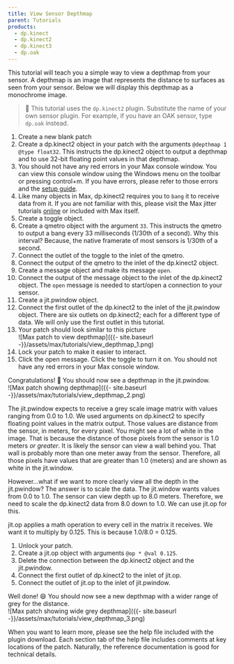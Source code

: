 ```yaml
---
title: View Sensor Depthmap
parent: Tutorials
products:
  - dp.kinect
  - dp.kinect2
  - dp.kinect3
  - dp.oak
---
```


This tutorial will teach you a simple way to view a depthmap from your sensor.
A depthmap is an image that represents the distance to surfaces as seen from your sensor.
Below we will display this depthmap as a monochrome image.

> :memo: This tutorial uses the `dp.kinect2` plugin. Substitute the name of your own
> sensor plugin. For example, if you have an OAK sensor, type `dp.oak` instead.

1. Create a new blank patch
2. Create a dp.kinect2 object in your patch with the arguments `@depthmap 1 @type float32`.
   This instructs the dp.kinect2 object to output a depthmap and to use 32-bit floating point
   values in that depthmap.
3. You should not have any red errors in your Max console window. You can view this console
   window using the Windows menu on the toolbar or pressing control+m. If you have errors,
   please refer to those errors and the
   [setup guide](https://github.com/diablodale/dp.kinect2/wiki#setup-guide).
4. Like many objects in Max, dp.kinect2 requires you to `bang` it to receive data from it.
   If you are not familiar with this, please visit the Max jitter tutorials
   [online](https://docs.cycling74.com/max8/tutorials/jitindex) or included with Max itself.
5. Create a toggle object.
6. Create a qmetro object with the argument `33`. This instructs the qmetro to output a bang
   every 33 milliseconds (1/30th of a second). Why this interval? Because, the native framerate
   of most sensors is 1/30th of a second.
7. Connect the outlet of the toggle to the inlet of the qmetro.
8. Connect the output of the qmetro to the inlet of the dp.kinect2 object.
9. Create a message object and make its message `open`.
10. Connect the output of the message object to the inlet of the dp.kinect2 object. The `open`
    message is needed to start/open a connection to your sensor.
11. Create a jit.pwindow object.
12. Connect the first outlet of the dp.kinect2 to the inlet of the jit.pwindow object.
    There are six outlets on dp.kinect2; each for a different type of data. We will only use
    the first outlet in this tutorial.
13. Your patch should look similar to this picture  
    ![Max patch to view depthmap]({{- site.baseurl -}}/assets/max/tutorials/view_depthmap_1.png)
14. Lock your patch to make it easier to interact.
15. Click the open message. Click the toggle to turn it on. You should not have any red
    errors in your Max console window.

Congratulations! :tada: You should now see a depthmap in the jit.pwindow.  
![Max patch showing depthmap]({{- site.baseurl -}}/assets/max/tutorials/view_depthmap_2.png)

The jit.pwindow expects to receive a grey scale image matrix with values ranging
from 0.0 to 1.0. We used arguments on dp.kinect2 to specify floating point values in the
matrix output. Those values are distance from the sensor, in meters, for every pixel.
You might see a lot of white in the image. That is because the distance of those pixels
from the sensor is 1.0 meters *or greater*. It is likely the sensor can view a wall
behind you. That wall is probably more than one meter away from the sensor. Therefore,
all those pixels have values that are greater than 1.0 (meters) and are shown
as white in the jit.window. 

However...what if we want to more clearly view all the depth in the jit.pwindow?
The answer is to scale the data. The jit.window wants values from 0.0 to 1.0.
The sensor can view depth up to 8.0 meters. Therefore, we need to scale the dp.kinect2
data from 8.0 down to 1.0. We can use jit.op for this.

jit.op applies a math operation to every cell in the matrix it receives.
We want it to multiply by 0.125. This is because 1.0/8.0 = 0.125.

1. Unlock your patch.
2. Create a jit.op object with arguments `@op * @val 0.125`.
3. Delete the connection between the dp.kinect2 object and the jit.pwindow.
4. Connect the first outlet of dp.kinect2 to the inlet of jit.op.
5. Connect the outlet of jit.op to the inlet of jit.pwindow.

Well done! :smile: You should now see a new depthmap with a wider range of grey for the distance.  
![Max patch showing wide grey depthmap]({{- site.baseurl -}}/assets/max/tutorials/view_depthmap_3.png)

When you want to learn more, please see the help file included with the plugin download.
Each section tab of the help file includes comments at key locations of the patch.
Naturally, the reference documentation is good for technical details.

